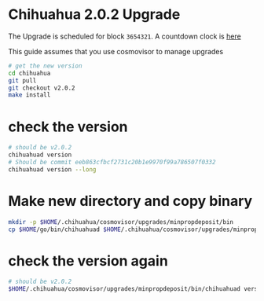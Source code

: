 # Chihuahua 2.0.2 Upgrade

The Upgrade is scheduled for block `3654321`. A countdown clock is [here](https://www.mintscan.io/chihuahua/blocks/3654321)

This guide assumes that you use cosmovisor to manage upgrades

```bash
# get the new version
cd chihuahua
git pull
git checkout v2.0.2
make install
```

# check the version

```bash
# should be v2.0.2
chihuahuad version
# Should be commit eeb863cfbcf2731c20b1e9970f99a786507f0332
chihuahuad version --long
```

# Make new directory and copy binary

```bash
mkdir -p $HOME/.chihuahua/cosmovisor/upgrades/minpropdeposit/bin
cp $HOME/go/bin/chihuahuad $HOME/.chihuahua/cosmovisor/upgrades/minpropdeposit/bin
```

# check the version again

```bash
# should be v2.0.2
$HOME/.chihuahua/cosmovisor/upgrades/minpropdeposit/bin/chihuahuad version
```
